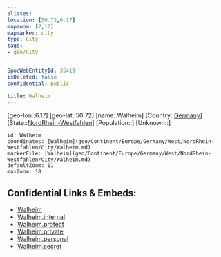 ```yaml
---
aliases: 
location: [50.72,6.17]
mapzoom: [7,12] 
mapmarker: city 
type: City
tags:
- geo/City


SpocWebEntityId: 35419
isDeleted: false
confidential: public

title: Walheim
---
```

[geo-lon::6.17]
[geo-lat::50.72]
[name::Walheim]
[Country::[Germany](geo/Continent/Europe/Germany.md)]
[State::[NordRhein-Westfahlen](NordRhein-Westfahlen)]
[Population::]
[Unknown::]


```leaflet
id: Walheim
coordinates: [Walheim](geo/Continent/Europe/Germany/West/NordRhein-Westfahlen/City/Walheim.md)
markerFile: [Walheim](geo/Continent/Europe/Germany/West/NordRhein-Westfahlen/City/Walheim.md)
defaultZoom: 11 
maxZoom: 18
```


## Confidential Links & Embeds: 
- [Walheim](../../../../../../../../_public/geo/Continent/Europe/Germany/West/NordRhein-Westfahlen/City/Walheim.md) 
- [Walheim.internal](../../../../../../../../_internal/geo/Continent/Europe/Germany/West/NordRhein-Westfahlen/City/Walheim.internal.md) 
- [Walheim.protect](../../../../../../../../_protect/geo/Continent/Europe/Germany/West/NordRhein-Westfahlen/City/Walheim.protect.md) 
- [Walheim.private](../../../../../../../../_private/geo/Continent/Europe/Germany/West/NordRhein-Westfahlen/City/Walheim.private.md) 
- [Walheim.personal](../../../../../../../../_personal/geo/Continent/Europe/Germany/West/NordRhein-Westfahlen/City/Walheim.personal.md) 
- [Walheim.secret](../../../../../../../../_secret/geo/Continent/Europe/Germany/West/NordRhein-Westfahlen/City/Walheim.secret.md) 
